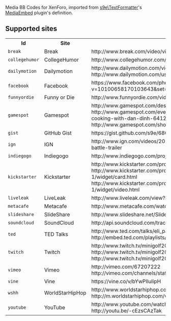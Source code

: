 Media BB Codes for XenForo, imported from [s9e\TextFormatter](https://github.com/s9e/TextFormatter)'s [MediaEmbed](https://github.com/s9e/TextFormatter/tree/master/src/s9e/TextFormatter/Plugins/MediaEmbed) plugin's definition.

## Supported sites

<table>
	<tr>
		<th>Id</th>
		<th>Site</th>
		<th>Example URLs</th>
	</tr>
	<tr>
		<td><code>break</code></td>
		<td>Break</td>
		<td>http://www.break.com/video/video-game-playing-frog-wants-more-2278131</td>
	</tr>
	<tr>
		<td><code>collegehumor</code></td>
		<td>CollegeHumor</td>
		<td>http://www.collegehumor.com/video/1181601/more-than-friends</td>
	</tr>
	<tr>
		<td><code>dailymotion</code></td>
		<td>Dailymotion</td>
		<td>http://www.dailymotion.com/video/x222z1<br/>http://www.dailymotion.com/user/Dailymotion/2#video=x222z1</td>
	</tr>
	<tr>
		<td><code>facebook</code></td>
		<td>Facebook</td>
		<td>https://www.facebook.com/photo.php?v=10100658170103643&amp;set=vb.20531316728&amp;type=3&amp;theater</td>
	</tr>
	<tr>
		<td><code>funnyordie</code></td>
		<td>Funny or Die</td>
		<td>http://www.funnyordie.com/videos/bf313bd8b4/murdock-with-keith-david</td>
	</tr>
	<tr>
		<td><code>gamespot</code></td>
		<td>Gamespot</td>
		<td>http://www.gamespot.com/destiny/videos/destiny-the-moon-trailer-6415176/<br/>http://www.gamespot.com/events/game-crib-tsm-snapdragon/gamecrib-extras-cooking-with-dan-dinh-6412922/<br/>http://www.gamespot.com/shows/random-encounter/?event=re-volt-20131004</td>
	</tr>
	<tr>
		<td><code>gist</code></td>
		<td>GitHub Gist</td>
		<td>https://gist.github.com/s9e/6806305</td>
	</tr>
	<tr>
		<td><code>ign</code></td>
		<td>IGN</td>
		<td>http://www.ign.com/videos/2013/07/12/pokemon-x-version-pokemon-y-version-battle-trailer</td>
	</tr>
	<tr>
		<td><code>indiegogo</code></td>
		<td>Indiegogo</td>
		<td>http://www.indiegogo.com/projects/gameheart-redesigned</td>
	</tr>
	<tr>
		<td><code>kickstarter</code></td>
		<td>Kickstarter</td>
		<td>http://www.kickstarter.com/projects/1869987317/wish-i-was-here-1<br/>http://www.kickstarter.com/projects/1869987317/wish-i-was-here-1/widget/card.html<br/>http://www.kickstarter.com/projects/1869987317/wish-i-was-here-1/widget/video.html</td>
	</tr>
	<tr>
		<td><code>liveleak</code></td>
		<td>LiveLeak</td>
		<td>http://www.liveleak.com/view?i=3dd_1366238099</td>
	</tr>
	<tr>
		<td><code>metacafe</code></td>
		<td>Metacafe</td>
		<td>http://www.metacafe.com/watch/10785282/chocolate_treasure_chest_epic_meal_time/</td>
	</tr>
	<tr>
		<td><code>slideshare</code></td>
		<td>SlideShare</td>
		<td>http://www.slideshare.net/Slideshare/how-23431564</td>
	</tr>
	<tr>
		<td><code>soundcloud</code></td>
		<td>SoundCloud</td>
		<td>http://api.soundcloud.com/tracks/98282116</td>
	</tr>
	<tr>
		<td><code>ted</code></td>
		<td>TED Talks</td>
		<td>http://www.ted.com/talks/eli_pariser_beware_online_filter_bubbles.html<br/>http://embed.ted.com/playlists/26/our_digital_lives.html</td>
	</tr>
	<tr>
		<td><code>twitch</code></td>
		<td>Twitch</td>
		<td>http://www.twitch.tv/minigolf2000<br/>http://www.twitch.tv/minigolf2000/c/2475925<br/>http://www.twitch.tv/minigolf2000/b/361358487</td>
	</tr>
	<tr>
		<td><code>vimeo</code></td>
		<td>Vimeo</td>
		<td>http://vimeo.com/67207222<br/>http://vimeo.com/channels/staffpicks/67207222</td>
	</tr>
	<tr>
		<td><code>vine</code></td>
		<td>Vine</td>
		<td>https://vine.co/v/bYwPIluIipH</td>
	</tr>
	<tr>
		<td><code>wshh</code></td>
		<td>WorldStarHipHop</td>
		<td>http://www.worldstarhiphop.com/videos/video.php?v=wshhZ8F22UtJ8sLHdja0<br/>http://m.worldstarhiphop.com/video.php?v=wshh2SXFFe7W14DqQx61</td>
	</tr>
	<tr>
		<td><code>youtube</code></td>
		<td>YouTube</td>
		<td>http://www.youtube.com/watch?v=-cEzsCAzTak<br/>http://youtu.be/-cEzsCAzTak</td>
	</tr>
</table>